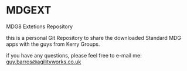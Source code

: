# MDGEXT
MDG8 Extetions Repository

this is a personal Git Repository to share the downloaded  Standard MDG apps with the guys from Kerry Groups. 

if you have any questions, please feel free to e-mail me: guy.barros@agilityworks.co.uk
